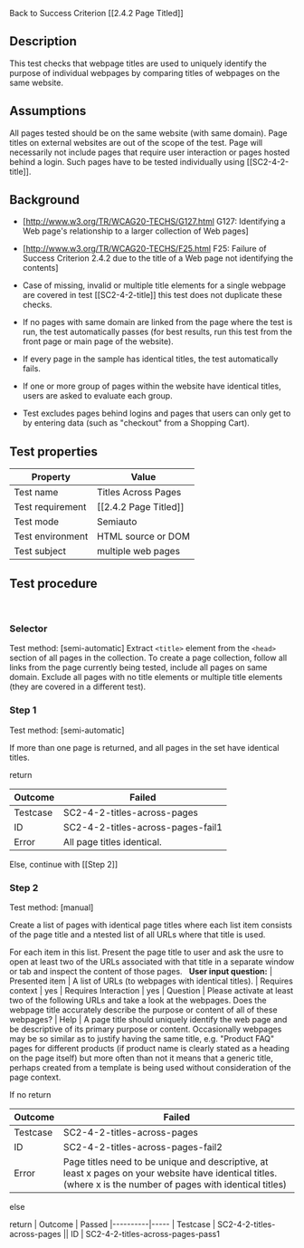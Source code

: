 Back to Success Criterion [[2.4.2 Page Titled]]


## Description
This test checks that webpage titles are used to uniquely identify the purpose of individual webpages by comparing titles of webpages on the same website.


## Assumptions
All pages tested should be on the same website (with same domain). Page titles on external websites are out of the scope of the test. Page will necessarily not include pages that require user interaction or pages hosted behind a login. Such pages have to be tested individually using [[SC2-4-2-title]].


## Background
- [http://www.w3.org/TR/WCAG20-TECHS/G127.html G127: Identifying a Web page's relationship to a larger collection of Web pages]
- [http://www.w3.org/TR/WCAG20-TECHS/F25.html F25: Failure of Success Criterion 2.4.2 due to the title of a Web page not identifying the contents]

- Case of missing, invalid or multiple title elements for a single webpage are covered in test [[SC2-4-2-title]] this test does not duplicate these checks.
- If no pages with same domain are linked from the page where the test is run, the test automatically passes (for best results, run this test from the front page or main page of the website).
- If every page in the sample has identical titles, the test automatically fails.
- If one or more group of pages within the website have identical titles, users are asked to evaluate each group.
- Test excludes pages behind logins and pages that users can only get to by entering data (such as "checkout" from a Shopping Cart).


## Test properties
| Property          | Value
|-------------------|----
| Test name         | Titles Across Pages
| Test requirement  | [[2.4.2 Page Titled]]
| Test mode         | Semiauto
| Test environment  | HTML source or DOM
| Test subject      | multiple web pages


## Test procedure
 
### Selector
Test method: [semi-automatic]
Extract `<title>` element from the `<head>` section of all pages in the collection. To create a page collection, follow all links from the page currently being tested, include all pages on same domain. Exclude all pages with no title elements or multiple title elements (they are covered in a different test).
 
### Step 1
Test method: [semi-automatic]

If more than one page is returned, and all pages in the set have identical titles.

return

| Outcome  | Failed
|----------|-----
| Testcase | SC2-4-2-titles-across-pages
| ID       | SC2-4-2-titles-across-pages-fail1
| Error    | All page titles identical.

Else, continue with [[Step 2]]

### Step 2
Test method: [manual]

Create a list of pages with identical page titles where each list item consists of the page title and a ntested list of all URLs where that title is used.

For each item in this list.
Present the page title to user and ask the usre to open at least two of the URLs associated with that title in a separate window or tab and inspect the content of those pages.
 
**User input question:**
| Presented item       | A list of URLs (to webpages with identical titles).
| Requires context     | yes
| Requires Interaction | yes
| Question             | Please activate at least two of the following URLs and take a look at the webpages. Does the webpage title  accurately describe the purpose or content of all of these webpages?
| Help                 | A page title should uniquely identify the web page and be descriptive of its primary purpose or content. Occasionally webpages may be so similar as to justify having the same title, e.g. "Product FAQ" pages for different products (if product name is clearly stated as a heading on the page itself) but more often than not it means that a generic title, perhaps created from a template is being used without consideration of the page context.

If no return

| Outcome  | Failed
|----------|-----
| Testcase | SC2-4-2-titles-across-pages
| ID       | SC2-4-2-titles-across-pages-fail2
| Error    | Page titles need to be unique and descriptive, at least x pages on your website have identical titles. (where x is the number of pages with identical titles)

else 

return | Outcome  | Passed
|----------|-----
| Testcase | SC2-4-2-titles-across-pages
|| ID       | SC2-4-2-titles-across-pages-pass1

